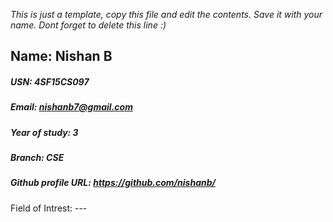 _This is just a template, copy this file and edit the contents. Save it with your name. Dont forget to delete this line :)_

## Name: Nishan B
##### USN: 4SF15CS097
##### Email: nishanb7@gmail.com
##### Year of study: 3
##### Branch: CSE
##### Github profile URL: https://github.com/nishanb/
Field of Intrest: ---